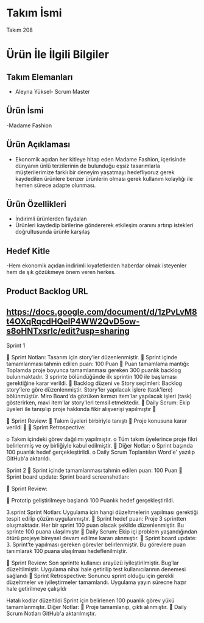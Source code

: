 # **Takım İsmi**
Takım 208
# Ürün İle İlgili Bilgiler
## Takım Elemanları
- Aleyna Yüksel- Scrum Master
## Ürün İsmi
-Madame Fashion
## Ürün Açıklaması
- Ekonomik açıdan her kitleye hitap eden Madame Fashion, içerisinde dünyanın ünlü terzilerinin de bulunduğu eşsiz tasarımlarla müşterilerimize farklı bir deneyim yaşatmayı hedefliyoruz gerek kaydedilen ürünlere benzer ürünlerin olması gerek kullanım kolaylığı ile hemen sürece adapte olunması.
## Ürün Özellikleri
- İndirimli ürünlerden faydalan
- Ürünleri kaydedip birilerine göndererek etkileşim oranını artırıp istekleri doğrultusunda ürünle karşılaş
## Hedef Kitle
-Hem ekonomik açıdan indirimli kıyafetlerden haberdar olmak isteyenler hem de şık gözükmeye önem veren herkes.
## Product Backlog URL
https://docs.google.com/document/d/1zPvLvM8t4OXqRqcdHQeIP4WW2QvD5ow-s8oHNTxsrIc/edit?usp=sharing
---
Sprint 1

 Sprint Notları: Tasarım için story’ler düzenlenmiştir.
 Sprint içinde tamamlanması tahmin edilen puan: 100 Puan
 Puan tamamlama mantığı: Toplamda proje boyunca tamamlanması gereken
300 puanlık backlog bulunmaktadır. 3 sprinte bölündüğünde ilk sprintin 100
ile başlaması gerektiğine karar verildi.
 Backlog düzeni ve Story seçimleri: Backlog story’lere göre düzenlenmiştir.
Story&#39;ler yapılacak işlere (task&#39;lere) bölünmüştür. Miro Board&#39;da gözüken kırmızı
item&#39;lar yapılacak işleri (task) gösterirken, mavi item&#39;lar story&#39;leri temsil etmektedir.
 Daily Scrum: Ekip üyeleri ile tanışılıp proje hakkında fikir alışverişi yapılmıştır 

 Sprint Review:
 Takım üyeleri birbiriyle tanıştı
 Proje konusuna karar verildi

 Sprint Retrospective:

o Takım içindeki görev dağılımı yapılmıştır.
o Tüm takım üyelerince proje fikri belirlenmiş ve oy birliğiyle kabul edilmiştir.
 Diğer Notlar:
o Sprint başında 100 puanlık hedef gerçekleştirildi.
o Daily Scrum Toplantıları Word'e' yazılıp GitHub'a aktarıldı.

Sprint 2
 Sprint içinde tamamlanması tahmin edilen puan: 100 Puan
 Sprint board update: Sprint board screenshotları:

 Sprint Review:

 Prototip geliştirilmeye başlandı
100 Puanlık hedef gerçekleştirildi.

3.sprint
Sprint Notları: Uygulama için hangi düzeltmelerin yapılması gerektiği tespit edilip
çözüm uygulanmıştır.
 Sprint hedef puan: Proje 3 sprintten oluşmaktadır. Her bir sprint 100 puan
olacak şekilde düzenlenmiştir. Bu sprinte 100 puana ulaşılmıştır
 Daily Scrum: Ekip içi problem yaşandığından ötürü projeye bireysel devam
edilme kararı alınmıştır.
 Sprint board update: 3. Sprint’te yapılması gereken görevler belirlenmiştir.
Bu görevlere puan tanımlarak 100 puana ulaşılması hedeflenilmiştir.

 Sprint Review: Son sprintte kullanıcı arayüzü iyileştirilmiştir. Bug’lar
düzeltilmiştir. Uygulama nihai hale getirilip test kullanıcılarının denemesi
sağlandı
 Sprint Retrospective:
Sonuncu sprint olduğu için gerekli düzeltmeler ve iyileştirmeler tamamlandı.
Uygulama yayın sürecne hazır hale getirilmeye çalışıldı

Hatalı kodlar düzeltildi
Sprint için belirlenen 100 puanlık görev yükü tamamlanmıştır.
Diğer Notlar:
 Proje tamamlanıp, çıktı alınmıştır.
 Daily Scrum Notları GitHub'a aktarılmıştır.